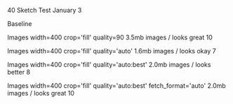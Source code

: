 40 Sketch Test January 3


Baseline

Images width=400 crop='fill' quality=90
3.5mb images / looks great 10

Images width=400 crop='fill' quality='auto'
1.6mb images / looks okay 7

Images width=400 crop='fill' quality='auto:best'
2.0mb images / looks better 8

Images width=400 crop='fill' quality='auto:best' fetch_format='auto'
2.0mb images / looks great 10
